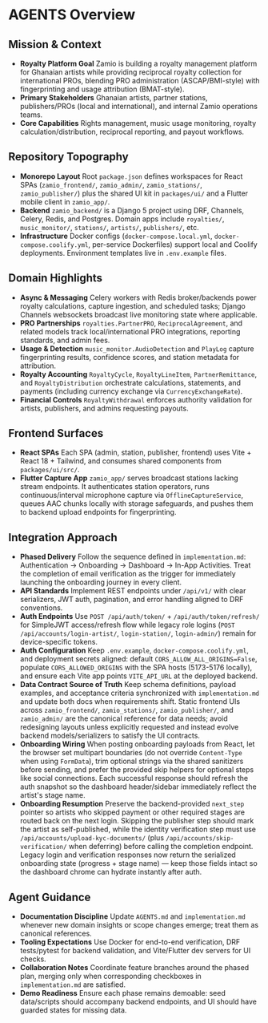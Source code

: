 # AGENTS Overview

## Mission & Context
- **Royalty Platform Goal** Zamio is building a royalty management platform for Ghanaian artists while providing reciprocal royalty collection for international PROs, blending PRO administration (ASCAP/BMI-style) with fingerprinting and usage attribution (BMAT-style).
- **Primary Stakeholders** Ghanaian artists, partner stations, publishers/PROs (local and international), and internal Zamio operations teams.
- **Core Capabilities** Rights management, music usage monitoring, royalty calculation/distribution, reciprocal reporting, and payout workflows.

## Repository Topography
- **Monorepo Layout** Root `package.json` defines workspaces for React SPAs (`zamio_frontend/`, `zamio_admin/`, `zamio_stations/`, `zamio_publisher/`) plus the shared UI kit in `packages/ui/` and a Flutter mobile client in `zamio_app/`.
- **Backend** `zamio_backend/` is a Django 5 project using DRF, Channels, Celery, Redis, and Postgres. Domain apps include `royalties/`, `music_monitor/`, `stations/`, `artists/`, `publishers/`, etc.
- **Infrastructure** Docker configs (`docker-compose.local.yml`, `docker-compose.coolify.yml`, per-service Dockerfiles) support local and Coolify deployments. Environment templates live in `.env.example` files.

## Domain Highlights
- **Async & Messaging** Celery workers with Redis broker/backends power royalty calculations, capture ingestion, and scheduled tasks; Django Channels websockets broadcast live monitoring state where applicable.
- **PRO Partnerships** `royalties.PartnerPRO`, `ReciprocalAgreement`, and related models track local/international PRO integrations, reporting standards, and admin fees.
- **Usage & Detection** `music_monitor.AudioDetection` and `PlayLog` capture fingerprinting results, confidence scores, and station metadata for attribution.
- **Royalty Accounting** `RoyaltyCycle`, `RoyaltyLineItem`, `PartnerRemittance`, and `RoyaltyDistribution` orchestrate calculations, statements, and payments (including currency exchange via `CurrencyExchangeRate`).
- **Financial Controls** `RoyaltyWithdrawal` enforces authority validation for artists, publishers, and admins requesting payouts.

## Frontend Surfaces
- **React SPAs** Each SPA (admin, station, publisher, frontend) uses Vite + React 18 + Tailwind, and consumes shared components from `packages/ui/src/`.
- **Flutter Capture App** `zamio_app/` serves broadcast stations lacking stream endpoints. It authenticates station operators, runs continuous/interval microphone capture via `OfflineCaptureService`, queues AAC chunks locally with storage safeguards, and pushes them to backend upload endpoints for fingerprinting.

## Integration Approach
- **Phased Delivery** Follow the sequence defined in `implementation.md`: Authentication → Onboarding → Dashboard → In-App Activities. Treat the completion of email verification as the trigger for immediately launching the onboarding journey in every client.
- **API Standards** Implement REST endpoints under `/api/v1/` with clear serializers, JWT auth, pagination, and error handling aligned to DRF conventions.
- **Auth Endpoints** Use `POST /api/auth/token/` + `/api/auth/token/refresh/` for SimpleJWT access/refresh flow while legacy role logins (`POST /api/accounts/login-artist/`, `login-station/`, `login-admin/`) remain for device-specific tokens.
- **Auth Configuration** Keep `.env.example`, `docker-compose.coolify.yml`, and deployment secrets aligned: default `CORS_ALLOW_ALL_ORIGINS=False`, populate `CORS_ALLOWED_ORIGINS` with the SPA hosts (5173-5176 locally), and ensure each Vite app points `VITE_API_URL` at the deployed backend.
- **Data Contract Source of Truth** Keep schema definitions, payload examples, and acceptance criteria synchronized with `implementation.md` and update both docs when requirements shift. Static frontend UIs across `zamio_frontend/`, `zamio_stations/`, `zamio_publisher/`, and `zamio_admin/` are the canonical reference for data needs; avoid redesigning layouts unless explicitly requested and instead evolve backend models/serializers to satisfy the UI contracts.
- **Onboarding Wiring** When posting onboarding payloads from React, let the browser set multipart boundaries (do not override `Content-Type` when using `FormData`), trim optional strings via the shared sanitizers before sending, and prefer the provided skip helpers for optional steps like social connections. Each successful response should refresh the auth snapshot so the dashboard header/sidebar immediately reflect the artist's stage name.
- **Onboarding Resumption** Preserve the backend-provided `next_step` pointer so artists who skipped payment or other required stages are routed back on the next login. Skipping the publisher step should mark the artist as self-published, while the identity verification step must use `/api/accounts/upload-kyc-documents/` (plus `/api/accounts/skip-verification/` when deferring) before calling the completion endpoint. Legacy login and verification responses now return the serialized onboarding state (progress + stage name) — keep those fields intact so the dashboard chrome can hydrate instantly after auth.

## Agent Guidance
- **Documentation Discipline** Update `AGENTS.md` and `implementation.md` whenever new domain insights or scope changes emerge; treat them as canonical references.
- **Tooling Expectations** Use Docker for end-to-end verification, DRF tests/pytest for backend validation, and Vite/Flutter dev servers for UI checks.
- **Collaboration Notes** Coordinate feature branches around the phased plan, merging only when corresponding checkboxes in `implementation.md` are satisfied.
- **Demo Readiness** Ensure each phase remains demoable: seed data/scripts should accompany backend endpoints, and UI should have guarded states for missing data.

